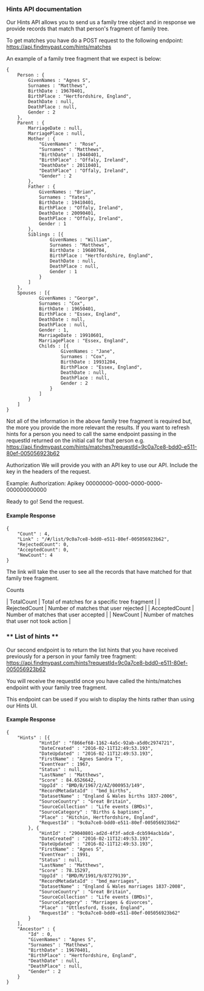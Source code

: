 ### Hints API documentation

Our Hints API allows you to send us a family tree object and in response we provide records that match that person's fragment of family tree.

To get matches you have do a POST request to the following endpoint:
	https://api.findmypast.com/hints/matches

An example of a family tree fragment that we expect is below:
```
{
    Person : {
        GivenNames : "Agnes S",
        Surnames : "Matthews",
        BirthDate : 19670401,
        BirthPlace : "Hertfordshire, England",
        DeathDate : null,
        DeathPlace : null,
        Gender : 2
    },
    Parent : {
        MarriageDate : null,
        MarriagePlace : null,
        Mother : {
            "GivenNames" : "Rose",
            "Surnames" : "Matthews",
            "BirthDate" : 19440401,
            "BirthPlace" : "Offaly, Ireland",
            "DeathDate" : 20110401,
            "DeathPlace" : "Offaly, Ireland",
            "Gender" : 2
        },
        Father : {
            GivenNames : "Brian",
            Surnames : "Yates",
            BirthDate : 19410401,
            BirthPlace : "Offaly, Ireland",
            DeathDate : 20090401,
            DeathPlace : "Offaly, Ireland",
            Gender : 1
        },
        Siblings : [{
                GivenNames : "William",
                Surnames : "Matthews",
                BirthDate : 19680704,
                BirthPlace : "Hertfordshire, England",
                DeathDate : null,
                DeathPlace : null,
                Gender : 1
            }
        ]
    },
    Spouses : [{
            GivenNames : "George",
            Surnames : "Cox",
            BirthDate : 19650401,
            BirthPlace : "Essex, England",
            DeathDate : null,
            DeathPlace : null,
            Gender : 1,
            MarriageDate : 19910601,
            MarriagePlace : "Essex, England",
            Childs : [{
                    GivenNames : "Jane",
                    Surnames : "Cox",
                    BirthDate : 19931204,
                    BirthPlace : "Essex, England",
                    DeathDate : null,
                    DeathPlace : null,
                    Gender : 2
                }
            ]
        }
    ]
}

```

Not all of the information in the above family tree fragment is required but, the more you provide the more relevant the results. If you want to refresh hints for a person you need to call the same endpoint passing in the requestId returned on the initial call for that person e.g.
    https://api.findmypast.com/hints/matches?requestId=9c0a7ce8-bdd0-e511-80ef-005056923b62

Authorization
We will provide you with an API key to use our API. Include the key in the headers of the request.

Example: 
   Authorization: Apikey 00000000-0000-0000-0000-000000000000


Ready to go! Send the request.

#### Example Response
```
{
    "Count" : 4,
    "Link" : "/#/list/9c0a7ce8-bdd0-e511-80ef-005056923b62",
    "RejectedCount": 0,
    "AcceptedCount": 0,
    "NewCount": 4
}
```

The link will take the user to see all the records that have matched for that family tree fragment. 

Counts

| TotalCount | Total of matches for a specific tree fragment |
| RejectedCount | Number of matches that user rejected |
| AcceptedCount | Number of matches that user accepted |
| NewCount | Number of matches that user not took action |

### ** List of hints **

Our second endpoint is to return the list hints that you have received previously for a person in your family tree fragment:
   https://api.findmypast.com/hints?requestId=9c0a7ce8-bdd0-e511-80ef-005056923b62  

You will receive the requestId once you have called the hints/matches endpoint with your family tree fragment.

This endpoint can be used if you wish to display the hints rather than using our Hints UI.

#### Example Response
```
{
    "Hints" : [{
            "HintId" : "f866ef68-1162-4a5c-92ab-a5d0c2974721",
            "DateCreated" : "2016-02-11T12:49:53.193",
            "DateUpdated" : "2016-02-11T12:49:53.193",
            "FirstName" : "Agnes Sandra T",
            "EventYear" : ​1967,
            "Status" : null,
            "LastName" : "Matthews",
            "Score" : ​84.6526642,
            "UppId" : "BMD/B/1967/2/AZ/000953/149",
            "RecordMetadataId" : "bmd_births",
            "DatasetName" : "England & Wales births 1837-2006",
            "SourceCountry" : "Great Britain",
            "SourceCollection" : "Life events (BMDs)",
            "SourceCategory" : "Births & baptisms",
            "Place" : "Hitchin, Hertfordshire, England",
            "RequestId" : "9c0a7ce8-bdd0-e511-80ef-005056923b62"
        }, {
            "HintId" : "29040801-ad2d-4f3f-adc8-dcb594acb1da",
            "DateCreated" : "2016-02-11T12:49:53.193",
            "DateUpdated" : "2016-02-11T12:49:53.193",
            "FirstName" : "Agnes S",
            "EventYear" : ​1991,
            "Status" : null,
            "LastName" : "Matthews",
            "Score" : ​78.15297,
            "UppId" : "BMD/M/1991/9/87279139",
            "RecordMetadataId" : "bmd_marriages",
            "DatasetName" : "England & Wales marriages 1837-2008",
            "SourceCountry" : "Great Britain",
            "SourceCollection" : "Life events (BMDs)",
            "SourceCategory" : "Marriages & divorces",
            "Place" : "Uttlesford, Essex, England",
            "RequestId" : "9c0a7ce8-bdd0-e511-80ef-005056923b62"
        }
    ],
    "Ancestor" : {
        "Id" : ​0,
        "GivenNames" : "Agnes S",
        "Surnames" : "Matthews",
        "BirthDate" : ​19670401,
        "BirthPlace" : "Hertfordshire, England",
        "DeathDate" : null,
        "DeathPlace" : null,
        "Gender" : ​2
    }
}

```